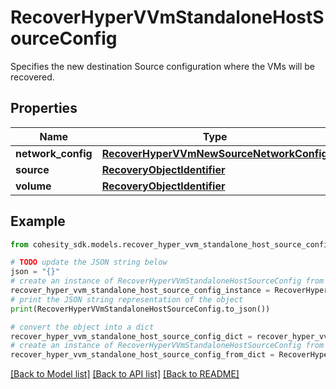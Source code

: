 # RecoverHyperVVmStandaloneHostSourceConfig

Specifies the new destination Source configuration where the VMs will be recovered.

## Properties

Name | Type | Description | Notes
------------ | ------------- | ------------- | -------------
**network_config** | [**RecoverHyperVVmNewSourceNetworkConfig**](RecoverHyperVVmNewSourceNetworkConfig.md) |  | [optional] 
**source** | [**RecoveryObjectIdentifier**](RecoveryObjectIdentifier.md) |  | 
**volume** | [**RecoveryObjectIdentifier**](RecoveryObjectIdentifier.md) |  | 

## Example

```python
from cohesity_sdk.models.recover_hyper_vvm_standalone_host_source_config import RecoverHyperVVmStandaloneHostSourceConfig

# TODO update the JSON string below
json = "{}"
# create an instance of RecoverHyperVVmStandaloneHostSourceConfig from a JSON string
recover_hyper_vvm_standalone_host_source_config_instance = RecoverHyperVVmStandaloneHostSourceConfig.from_json(json)
# print the JSON string representation of the object
print(RecoverHyperVVmStandaloneHostSourceConfig.to_json())

# convert the object into a dict
recover_hyper_vvm_standalone_host_source_config_dict = recover_hyper_vvm_standalone_host_source_config_instance.to_dict()
# create an instance of RecoverHyperVVmStandaloneHostSourceConfig from a dict
recover_hyper_vvm_standalone_host_source_config_from_dict = RecoverHyperVVmStandaloneHostSourceConfig.from_dict(recover_hyper_vvm_standalone_host_source_config_dict)
```
[[Back to Model list]](../README.md#documentation-for-models) [[Back to API list]](../README.md#documentation-for-api-endpoints) [[Back to README]](../README.md)


